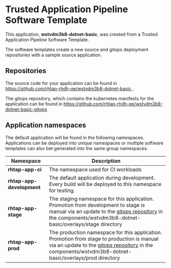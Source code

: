 # Trusted Application Pipeline Software Template

This application, **wstvdm3b8-dotnet-basic**, was created from a Trusted Application Pipeline Software Template.

The software templates create a new source and gitops deployment repositories with a sample source application. 

## Repositories

The source code for your application can be found in [https://github.com/rhtap-rhdh-qe/wstvdm3b8-dotnet-basic ](https://github.com/rhtap-rhdh-qe/wstvdm3b8-dotnet-basic ).
 
The gitops repository, which contains the kubernetes manifests for the application can be found in 
[https://github.com/rhtap-rhdh-qe/wstvdm3b8-dotnet-basic-gitops ](https://github.com/rhtap-rhdh-qe/wstvdm3b8-dotnet-basic-gitops ) 

## Application namespaces 

The default application will be found in the following namespaces. Applications can be deployed into unique namespaces or multiple software templates can also bet generated into the same group namespaces.  

|  Namespace   |  Description   |  
| -------- | -------- |
| **rhtap-app-ci** | The namespace used for CI workloads |
| **rhtap-app-development** | The default application during development. Every build will be deployed to this namespace for testing. |
| **rhtap-app-stage** | The staging namespace for this application. Promotion from development to stage is manual via an update to the [gitops repository](https://github.com/rhtap-rhdh-qe/wstvdm3b8-dotnet-basic-gitops ) in the components/wstvdm3b8-dotnet-basic/overlays/stage directory |
| **rhtap-app-prod** | The production namespace for this application. Promotion from stage to production is manual via an update to the [gitops repository](https://github.com/rhtap-rhdh-qe/wstvdm3b8-dotnet-basic-gitops ) in the components/wstvdm3b8-dotnet-basic/overlays/prod directory |